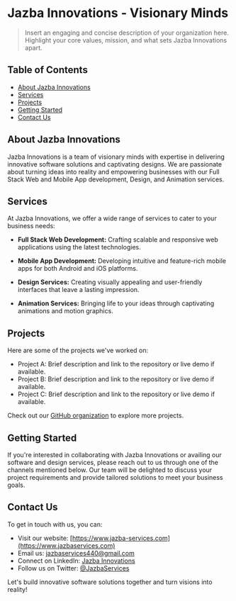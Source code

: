 # Jazba Innovations - Visionary Minds
> Insert an engaging and concise description of your organization here. Highlight your core values, mission, and what sets Jazba Innovations apart.

## Table of Contents

- [About Jazba Innovations](#about-jazba-services)
- [Services](#services)
- [Projects](#projects)
- [Getting Started](#getting-started)
- [Contact Us](#contact-us)

## About Jazba Innovations

Jazba Innovations is a team of visionary minds with expertise in delivering innovative software solutions and captivating designs. We are passionate about turning ideas into reality and empowering businesses with our Full Stack Web and Mobile App development, Design, and Animation services.

## Services

At Jazba Innovations, we offer a wide range of services to cater to your business needs:

- **Full Stack Web Development:** Crafting scalable and responsive web applications using the latest technologies.

- **Mobile App Development:** Developing intuitive and feature-rich mobile apps for both Android and iOS platforms.

- **Design Services:** Creating visually appealing and user-friendly interfaces that leave a lasting impression.

- **Animation Services:** Bringing life to your ideas through captivating animations and motion graphics.

## Projects

Here are some of the projects we've worked on:

- Project A: Brief description and link to the repository or live demo if available.
- Project B: Brief description and link to the repository or live demo if available.
- Project C: Brief description and link to the repository or live demo if available.

Check out our [GitHub organization](https://github.com/your-organization) to explore more projects.

## Getting Started

If you're interested in collaborating with Jazba Innovations or availing our software and design services, please reach out to us through one of the channels mentioned below. Our team will be delighted to discuss your project requirements and provide tailored solutions to meet your business goals.

## Contact Us

To get in touch with us, you can:

- Visit our website: [https://www.jazba-services.com](https://www.jazbaservices.com)
- Email us: jazbaservices440@gmail.com
- Connect on LinkedIn: [Jazba Innovations](https://www.linkedin.com/company/jazba-services)
- Follow us on Twitter: [@JazbaServices](https://twitter.com/JazbaServices)

Let's build innovative software solutions together and turn visions into reality!
